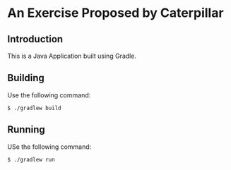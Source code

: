 # An Exercise Proposed by Caterpillar

## Introduction

This is a Java Application built using Gradle. 

## Building

Use the following command: 

    $ ./gradlew build

## Running

USe the following command:

    $ ./gradlew run